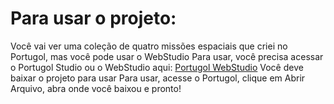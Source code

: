 # Para usar o projeto:
Você vai ver uma coleção de quatro missões espaciais que criei no Portugol, mas você pode usar o WebStudio
Para usar, você precisa acessar o Portugol Studio ou o WebStudio aqui: [Portugol WebStudio][1]
Você deve baixar o projeto para usar
Para usar, acesse o Portugol, clique em Abrir Arquivo, abra onde você baixou e pronto!


[1]: https://portugol.dev/